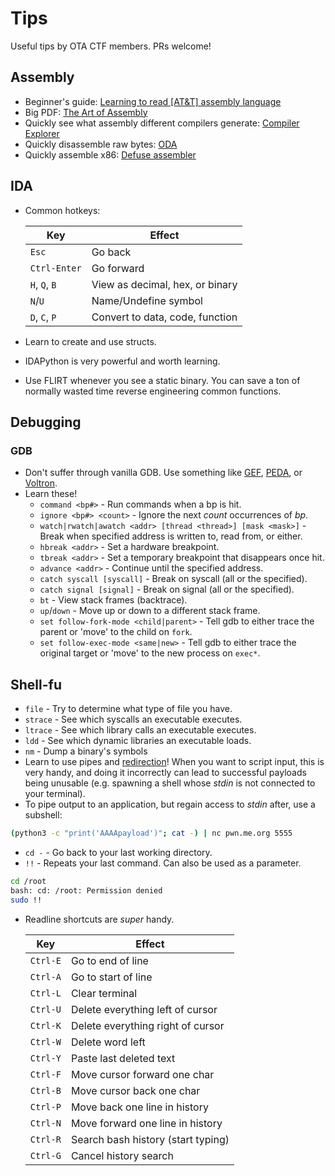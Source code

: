 # Tips
Useful tips by OTA CTF members. PRs welcome!

## Assembly

* Beginner's guide: [Learning to read \[AT&T\] assembly language](http://patshaughnessy.net/2016/11/26/learning-to-read-x86-assembly-language)
* Big PDF: [The Art of Assembly](http://flint.cs.yale.edu/cs422/doc/art-of-asm/pdf/aoaTOC2.pdf)
* Quickly see what assembly different compilers generate: [Compiler Explorer](https://godbolt.org/)
* Quickly disassemble raw bytes: [ODA](https://www.onlinedisassembler.com/odaweb/)
* Quickly assemble x86: [Defuse assembler](https://defuse.ca/online-x86-assembler.htm)

## IDA
* Common hotkeys:

  | Key              | Effect                          |
  |------------------|---------------------------------|
  | `Esc`            | Go back                         |
  | `Ctrl-Enter`     | Go forward                      |
  | `H`, `Q`, `B`    | View as decimal, hex, or binary |
  | `N`/`U`          | Name/Undefine symbol            |
  | `D`, `C`, `P`    | Convert to data, code, function |
* Learn to create and use structs.
* IDAPython is very powerful and worth learning.
* Use FLIRT whenever you see a static binary. You can save a ton of normally wasted time reverse engineering common functions.

## Debugging

### GDB

* Don't suffer through vanilla GDB. Use something like [GEF](https://github.com/hugsy/gef), [PEDA](https://github.com/longld/peda), or [Voltron](https://github.com/snare/voltron).
* Learn these!
  * `command <bp#>` - Run commands when a bp is hit.
  * `ignore <bp#> <count>` - Ignore the next _count_ occurrences of _bp_.
  * `watch|rwatch|awatch <addr> [thread <thread>] [mask <mask>]` - Break when specified address is written to, read from, or either.
  * `hbreak <addr>` - Set a hardware breakpoint.
  * `tbreak <addr>` - Set a temporary breakpoint that disappears once hit.
  * `advance <addr>` - Continue until the specified address.
  * `catch syscall [syscall]` - Break on syscall (all or the specified).
  * `catch signal [signal]` - Break on signal (all or the specified).
  * `bt` - View stack frames (backtrace).
  * `up`/`down` - Move up or down to a different stack frame.
  * `set follow-fork-mode <child|parent>` - Tell gdb to either trace the parent or 'move' to the child on `fork`.
  * `set follow-exec-mode <same|new>` - Tell gdb to either trace the original target or 'move' to the new process on `exec*`.

## Shell-fu
* `file` - Try to determine what type of file you have.
* `strace` - See which syscalls an executable executes.
* `ltrace` - See which library calls an executable executes.
* `ldd` - See which dynamic libraries an executable loads.
* `nm` - Dump a binary's symbols
* Learn to use pipes and [redirection](http://wiki.bash-hackers.org/howto/redirection_tutorial)! When you want to script input, this is very handy, and doing it incorrectly can lead to successful payloads being unusable (e.g. spawning a shell whose _stdin_ is not connected to your terminal).
* To pipe output to an application, but regain access to _stdin_ after, use a subshell:
```bash
(python3 -c "print('AAAApayload')"; cat -) | nc pwn.me.org 5555
```
*  `cd -` - Go back to your last working directory.
* `!!` - Repeats your last command. Can also be used as a parameter.

```bash
cd /root
bash: cd: /root: Permission denied
sudo !!
```

* Readline shortcuts are _super_ handy.

  | Key      | Effect                             |
  |----------|------------------------------------|
  | `Ctrl-E` | Go to end of line                  |
  | `Ctrl-A` | Go to start of line                |
  | `Ctrl-L` | Clear terminal                     |
  | `Ctrl-U` | Delete everything left of cursor   |
  | `Ctrl-K` | Delete everything right of cursor  |
  | `Ctrl-W` | Delete word left                   |
  | `Ctrl-Y` | Paste last deleted text            |
  | `Ctrl-F` | Move cursor forward one char       |
  | `Ctrl-B` | Move cursor back one char          |
  | `Ctrl-P` | Move back one line in history      |
  | `Ctrl-N` | Move forward one line in history   |
  | `Ctrl-R` | Search bash history (start typing) |
  | `Ctrl-G` | Cancel history search              |
